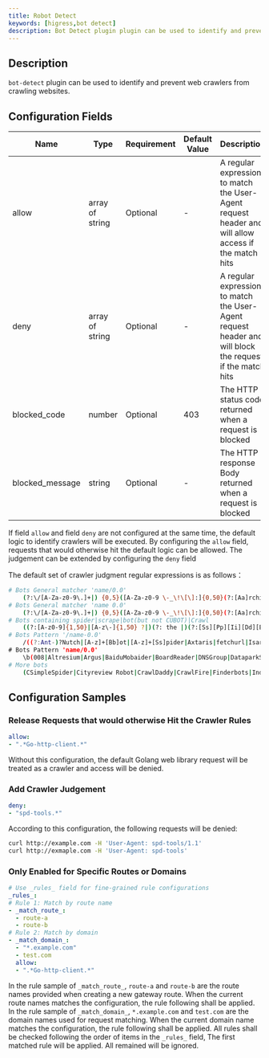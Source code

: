```yaml
---
title: Robot Detect
keywords: [higress,bot detect]
description: Bot Detect plugin plugin can be used to identify and prevent web crawlers from crawling websites.
---
```


## Description
`bot-detect` plugin can be used to identify and prevent web crawlers from crawling websites.

## Configuration Fields

| Name | Type | Requirement |  Default Value | Description |
| -------- | -------- | -------- | -------- | -------- |
|  allow     |  array of string     | Optional     |   -  |  A regular expression to match the User-Agent request header and will allow access if the match hits   |
|  deny     |  array of string     | Optional     |   -  |  A regular expression to match the User-Agent request header and will block the request if the match hits   |
|  blocked_code     |  number     | Optional     |   403  |  The HTTP status code returned when a request is blocked   |
|  blocked_message     |  string     | Optional     |   -  |  The HTTP response Body returned when a request is blocked   |

If field `allow` and field `deny` are not configured at the same time, the default logic to identify crawlers will be executed. By configuring the `allow` field, requests that would otherwise hit the default logic can be allowed. The judgement can be extended by configuring the `deny` field

The default set of crawler judgment regular expressions is as follows：

```bash
# Bots General matcher 'name/0.0'
    (?:\/[A-Za-z0-9\.]+|) {0,5}([A-Za-z0-9 \-_\!\[\]:]{0,50}(?:[Aa]rchiver|[Ii]ndexer|[Ss]craper|[Bb]ot|[Ss]pider|[Cc]rawl[a-z]{0,50}))[/ ](\d+)(?:\.(\d+)(?:\.(\d+)|)|)
# Bots General matcher 'name 0.0'
    (?:\/[A-Za-z0-9\.]+|) {0,5}([A-Za-z0-9 \-_\!\[\]:]{0,50}(?:[Aa]rchiver|[Ii]ndexer|[Ss]craper|[Bb]ot|[Ss]pider|[Cc]rawl[a-z]{0,50})) (\d+)(?:\.(\d+)(?:\.(\d+)|)|)
# Bots containing spider|scrape|bot(but not CUBOT)|Crawl
    ((?:[A-z0-9]{1,50}|[A-z\-]{1,50} ?|)(?: the |)(?:[Ss][Pp][Ii][Dd][Ee][Rr]|[Ss]crape|[Cc][Rr][Aa][Ww][Ll])[A-z0-9]{0,50})(?:(?:[ /]| v)(\d+)(?:\.(\d+)|)(?:\.(\d+)|)|)
# Bots Pattern '/name-0.0'
    /((?:Ant-)?Nutch|[A-z]+[Bb]ot|[A-z]+[Ss]pider|Axtaris|fetchurl|Isara|ShopSalad|Tailsweep)[ \-](\d+)(?:\.(\d+)(?:\.(\d+))?)?
# Bots Pattern 'name/0.0'
    \b(008|Altresium|Argus|BaiduMobaider|BoardReader|DNSGroup|DataparkSearch|EDI|Goodzer|Grub|INGRID|Infohelfer|LinkedInBot|LOOQ|Nutch|OgScrper|PathDefender|Peew|PostPost|Steeler|Twitterbot|VSE|WebCrunch|WebZIP|Y!J-BR[A-Z]|YahooSeeker|envolk|sproose|wminer)/(\d+)(?:\.(\d+)|)(?:\.(\d+)|)
# More bots
    (CSimpleSpider|Cityreview Robot|CrawlDaddy|CrawlFire|Finderbots|Index crawler|Job Roboter|KiwiStatus Spider|Lijit Crawler|QuerySeekerSpider|ScollSpider|Trends Crawler|USyd-NLP-Spider|SiteCat Webbot|BotName\/\$BotVersion|123metaspider-Bot|1470\.net crawler|50\.nu|8bo Crawler Bot|Aboundex|Accoona-[A-z]{1,30}-Agent|AdsBot-Google(?:-[a-z]{1,30}|)|altavista|AppEngine-Google|archive.{0,30}\.org_bot|archiver|Ask Jeeves|[Bb]ai[Dd]u[Ss]pider(?:-[A-Za-z]{1,30})(?:-[A-Za-z]{1,30}|)|bingbot|BingPreview|blitzbot|BlogBridge|Bloglovin|BoardReader Blog Indexer|BoardReader Favicon Fetcher|boitho.com-dc|BotSeer|BUbiNG|\b\w{0,30}favicon\w{0,30}\b|\bYeti(?:-[a-z]{1,30}|)|Catchpoint(?: bot|)|[Cc]harlotte|Checklinks|clumboot|Comodo HTTP\(S\) Crawler|Comodo-Webinspector-Crawler|ConveraCrawler|CRAWL-E|CrawlConvera|Daumoa(?:-feedfetcher|)|Feed Seeker Bot|Feedbin|findlinks|Flamingo_SearchEngine|FollowSite Bot|furlbot|Genieo|gigabot|GomezAgent|gonzo1|(?:[a-zA-Z]{1,30}-|)Googlebot(?:-[a-zA-Z]{1,30}|)|Google SketchUp|grub-client|gsa-crawler|heritrix|HiddenMarket|holmes|HooWWWer|htdig|ia_archiver|ICC-Crawler|Icarus6j|ichiro(?:/mobile|)|IconSurf|IlTrovatore(?:-Setaccio|)|InfuzApp|Innovazion Crawler|InternetArchive|IP2[a-z]{1,30}Bot|jbot\b|KaloogaBot|Kraken|Kurzor|larbin|LEIA|LesnikBot|Linguee Bot|LinkAider|LinkedInBot|Lite Bot|Llaut|lycos|Mail\.RU_Bot|masscan|masidani_bot|Mediapartners-Google|Microsoft .{0,30} Bot|mogimogi|mozDex|MJ12bot|msnbot(?:-media {0,2}|)|msrbot|Mtps Feed Aggregation System|netresearch|Netvibes|NewsGator[^/]{0,30}|^NING|Nutch[^/]{0,30}|Nymesis|ObjectsSearch|OgScrper|Orbiter|OOZBOT|PagePeeker|PagesInventory|PaxleFramework|Peeplo Screenshot Bot|PlantyNet_WebRobot|Pompos|Qwantify|Read%20Later|Reaper|RedCarpet|Retreiver|Riddler|Rival IQ|scooter|Scrapy|Scrubby|searchsight|seekbot|semanticdiscovery|SemrushBot|Simpy|SimplePie|SEOstats|SimpleRSS|SiteCon|Slackbot-LinkExpanding|Slack-ImgProxy|Slurp|snappy|Speedy Spider|Squrl Java|Stringer|TheUsefulbot|ThumbShotsBot|Thumbshots\.ru|Tiny Tiny RSS|Twitterbot|WhatsApp|URL2PNG|Vagabondo|VoilaBot|^vortex|Votay bot|^voyager|WASALive.Bot|Web-sniffer|WebThumb|WeSEE:[A-z]{1,30}|WhatWeb|WIRE|WordPress|Wotbox|www\.almaden\.ibm\.com|Xenu(?:.s|) Link Sleuth|Xerka [A-z]{1,30}Bot|yacy(?:bot|)|YahooSeeker|Yahoo! Slurp|Yandex\w{1,30}|YodaoBot(?:-[A-z]{1,30}|)|YottaaMonitor|Yowedo|^Zao|^Zao-Crawler|ZeBot_www\.ze\.bz|ZooShot|ZyBorg)(?:[ /]v?(\d+)(?:\.(\d+)(?:\.(\d+)|)|)|)
```

## Configuration Samples

### Release Requests that would otherwise Hit the Crawler Rules
```yaml
allow:
- ".*Go-http-client.*"
```

Without this configuration, the default Golang web library request will be treated as a crawler and access will be denied.


### Add Crawler Judgement
```yaml
deny:
- "spd-tools.*"
```

According to this configuration, the following requests will be denied:

```bash
curl http://example.com -H 'User-Agent: spd-tools/1.1'
curl http://exmaple.com -H 'User-Agent: spd-tools'
```

### Only Enabled for Specific Routes or Domains
```yaml
# Use _rules_ field for fine-grained rule configurations 
_rules_:
# Rule 1: Match by route name
- _match_route_:
  - route-a
  - route-b
# Rule 2: Match by domain
- _match_domain_:
  - "*.example.com"
  - test.com
  allow:
  - ".*Go-http-client.*"
```
In the rule sample of `_match_route_`, `route-a` and `route-b` are the route names provided when creating a new gateway route. When the current route names matches the configuration, the rule following shall be applied.
In the rule sample of `_match_domain_`, `*.example.com` and `test.com` are the domain names used for request matching. When the current domain name matches the configuration, the rule following shall be applied.
All rules shall be checked following the order of items in the `_rules_` field, The first matched rule will be applied. All remained will be ignored.
